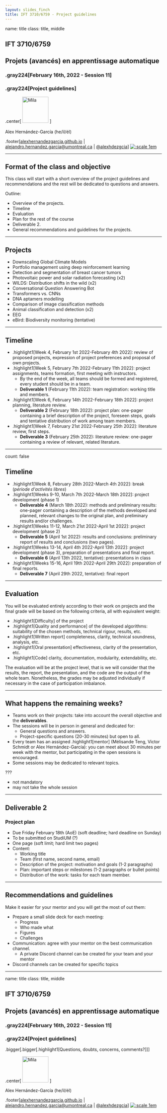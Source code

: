 ```yaml
---
layout: slides_finch
title: IFT 3710/6759 - Project guidelines
---
```


name: title
class: title, middle

## IFT 3710/6759
## Projets (avancés) en apprentissage automatique

### .gray224[February 16th, 2022 - Session 11]
### .gray224[Project guidelines]

.center[
<a href="http://www.umontreal.ca/"><img src="../../../assets/images/slides/logos/udem-white.png" alt="Mila" style="height: 6em"></a>
]
<br><br>
Alex Hernández-García (he/il/él)

.footer[[alexhernandezgarcia.github.io](https://alexhernandezgarcia.github.io/) | [alejandro.hernandez.garcia@umontreal.ca](mailto:alex.hernandez-garcia@mila.quebec) | [@alexhdezgcia](https://twitter.com/alexhdezgcia)] [![:scale 1em](../../../assets/images/slides/misc/twitter.png)](https://twitter.com/alexhdezgcia)

---

## Format of the class and objective

This class will start with a short overview of the project guidelines and recommendations and the rest will be dedicated to questions and answers. 

Outline:

* Overview of the projects.
* Timeline
* Evaluation
* Plan for the rest of the course
* Deliverable 2.
* General recommendations and guidelines for the projects.

---

## Projects

* Downscaling Global Climate Models
* Portfolio management using deep reinforcement learning
* Detection and segmentation of breast cancer tumors
* Photovoltaic power and solar radiation forecasting (x2)
* WILDS: Distribution shifts in the wild (x2)
* Conversational Question Answering Bot
* Transformers vs. CNNs	
* DNA aptamers modelling
* Comparison of image classification methods
* Animal classification and detection (x2)
* EEG
* eBird: Biodiversity monitoring (tentative)

---

## Timeline

* .highlight1[Week 4, February 1st 2022-February 4th 2022]: review of proposed projects, expression of project preferences and proposal of own projects.
* .highlight1[Week 5, February 7th 2022-February 11th 2022]: project assignments, teams formation, first meeting with instructors.
    * By the end of the week, all teams should be formed and registered, every student should be in a team.
    * **Deliverable 1** (February 11th 2022): team registration: working title and members.
* .highlight1[Week 6, February 14th 2022-February 18th 2022]: project planning, literature review.
    * **Deliverable 2** (February 18th 2022): project plan: one-pager containing a brief description of the project, foreseen steps, goals and tentative distribution of work among team members.
* .highlight1[Week 7, February 21st 2022-February 25th 2022]: literature review, first steps.
    * **Deliverable 3** (February 25th 2022): literature review: one-pager containing a review of relevant, related literature.
---

count: false

## Timeline

* .highlight1[Week 8, February 28th 2022-March 4th 2022]: break (_période d'activités libres_)
* .highlight1[Weeks 9-10, March 7th 2022-March 18th 2022]: project development (phase 1)
    * **Deliverable 4** (March 18th 2022): methods and preliminary results: one-pager containing a description of the methods developed and planned, relevant changes to the original plan, and preliminary results and/or challenges.
* .highlight1[Weeks 11-12, March 21st 2022-April 1st 2022]: project development (phase 2)
    * **Deliverable 5** (April 1st 2022): results and conclusions: preliminary report of results and conclusions (two pages).
* .highlight1[Weeks 13-14, April 4th 2022-April 13th 2022]: project development (phase 3), preparation of presentations and final report.
    * **Deliverable 6** (April 13th 2022, tentative): presentations in class
* .highlight1[Weeks 15-16, April 19th 2022-April 29th 2022]: preparation of final reports.
    * **Deliverable 7** (April 29th 2022, tentative): final report

---

## Evaluation

You will be evaluated entirely according to their work on projects and the final grade will be based on the following criteria, all with equivalent weight: 

* .highlight1[Difficulty] of the project
* .highlight1[Quality and performance] of the developed algorithms: suitability of the chosen methods, technical rigour, results, etc.
* .highlight1[Written report] completeness, clarity, technical soundness, analysis, etc.
* .highlight1[Oral presentation] effectiveness, clarity of the presentation, etc.
* .highlight1[Code] clarity, documentation, modularity, extendability, etc.

The evaluation will be at the project level, that is we will consider that the results, the report, the presentation, and the code are the output of the whole team. Nonetheless, the grades may be adjusted individually if necessary in the case of participation imbalance.

---

## What happens the remaining weeks?

* Teams work on their projects: take into account the overall objective and the **deliverables**.
* The sessions will be in person in general and dedicated for:
	* General questions and answers.
	* Project-specific questions (20-30 minutes) but open to all. 
* Every team has an assigned .highlight1[mentor] (Mélisande Teng, Victor Schmidt or Alex Hernández-García): you can meet about 30 minutes per week with the mentor, but participating in the open sessions is encouraged.
* Some sessions may be dedicated to relevant topics. 

???

* not mandatory
* may not take the whole session

---

## Deliverable 2
### Project plan

* Due Friday February 18th (AoE) (soft deadline; hard deadline on Sunday)
* To be submitted on StudiUM (?)
* One page (soft limit; hard limit two pages)
* Content:
    * Working title
    * Team (first name, second name, email)
    * Description of the project: motivation and goals (1-2 paragraphs)
    * Plan: important steps or milestones (1-2 paragraphs or bullet points)
    * Distribution of the work: tasks for each team member.

---

## Recommendations and guidelines

Make it easier for your mentor and you will get the most of out them:

* Prepare a small slide deck for each meeting:
	* Progress
	* Who made what
	* Figures
	* Challenges
* Communication: agree with your mentor on the best communication channel.
	* A private Discord channel can be created for your team and your mentor
* Discord channels can be created for specific topics

---

name: title
class: title, middle

## IFT 3710/6759
## Projets (avancés) en apprentissage automatique

### .gray224[February 16th, 2022 - Session 11]
### .gray224[Project guidelines]

.bigger[.bigger[.highlight1[Questions, doubts, concerns, comments?]]]

.center[
<a href="http://www.umontreal.ca/"><img src="../../../assets/images/slides/logos/udem-white.png" alt="Mila" style="height: 6em"></a>
]

Alex Hernández-García (he/il/él)

.footer[[alexhernandezgarcia.github.io](https://alexhernandezgarcia.github.io/) | [alejandro.hernandez.garcia@umontreal.ca](mailto:alex.hernandez-garcia@mila.quebec) | [@alexhdezgcia](https://twitter.com/alexhdezgcia)] [![:scale 1em](../../../assets/images/slides/misc/twitter.png)](https://twitter.com/alexhdezgcia)

